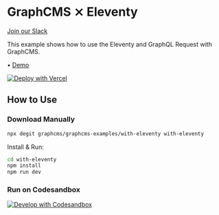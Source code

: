 # GraphCMS ⨯ Eleventy

[Join our Slack](https://slack.graphcms.com)

This example shows how to use the Eleventy and GraphQL Request with
GraphCMS.

• [Demo](https://graphcms-with-eleventy.vercel.app/)

[![Deploy with Vercel](https://vercel.com/button)](https://vercel.com/import/project?template=https://github.com/GraphCMS/graphcms-examples/tree/master/with-eleventy)

## How to Use

### Download Manually

```bash
npx degit graphcms/graphcms-examples/with-eleventy with-eleventy
```

Install & Run:

```bash
cd with-eleventy
npm install
npm run dev
```

### Run on Codesandbox

[![Develop with Codesandbox](https://codesandbox.io/static/img/play-codesandbox.svg)](https://codesandbox.io/s/github/GraphCMS/graphcms-examples/tree/master/with-eleventy)
